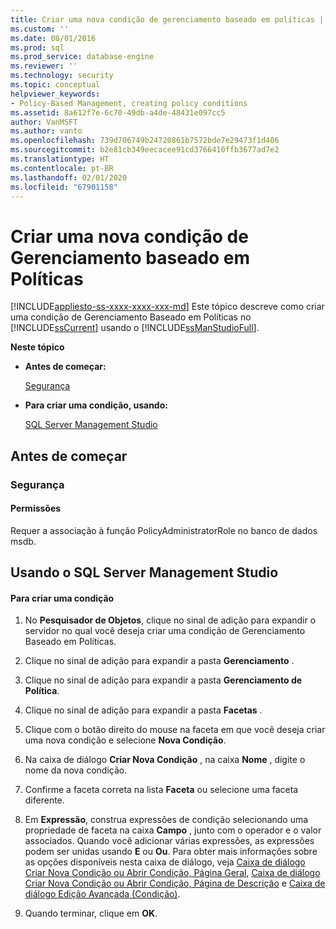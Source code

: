 ```yaml
---
title: Criar uma nova condição de gerenciamento baseado em políticas | Microsoft Docs
ms.custom: ''
ms.date: 08/01/2016
ms.prod: sql
ms.prod_service: database-engine
ms.reviewer: ''
ms.technology: security
ms.topic: conceptual
helpviewer_keywords:
- Policy-Based Management, creating policy conditions
ms.assetid: 8a612f7e-6c70-49db-a4de-48431e097cc5
author: VanMSFT
ms.author: vanto
ms.openlocfilehash: 739d706749b24720861b7572bde7e29473f1d406
ms.sourcegitcommit: b2e81cb349eecacee91cd3766410ffb3677ad7e2
ms.translationtype: HT
ms.contentlocale: pt-BR
ms.lasthandoff: 02/01/2020
ms.locfileid: "67901158"
---
```

# <a name="create-a-new-policy-based-management-condition"></a>Criar uma nova condição de Gerenciamento baseado em Políticas
[!INCLUDE[appliesto-ss-xxxx-xxxx-xxx-md](../../includes/appliesto-ss-xxxx-xxxx-xxx-md.md)]
  Este tópico descreve como criar uma condição de Gerenciamento Baseado em Políticas no [!INCLUDE[ssCurrent](../../includes/sscurrent-md.md)] usando o [!INCLUDE[ssManStudioFull](../../includes/ssmanstudiofull-md.md)].  
  
 **Neste tópico**  
  
-   **Antes de começar:**  
  
     [Segurança](#Security)  
  
-   **Para criar uma condição, usando:**  
  
     [SQL Server Management Studio](#SSMSProcedure)  
  
##  <a name="BeforeYouBegin"></a> Antes de começar  
  
###  <a name="Security"></a> Segurança  
  
####  <a name="Permissions"></a> Permissões  
 Requer a associação à função PolicyAdministratorRole no banco de dados msdb.  
  
##  <a name="SSMSProcedure"></a> Usando o SQL Server Management Studio  
  
#### <a name="to-create-a-condition"></a>Para criar uma condição  
  
1.  No **Pesquisador de Objetos**, clique no sinal de adição para expandir o servidor no qual você deseja criar uma condição de Gerenciamento Baseado em Políticas.  
  
2.  Clique no sinal de adição para expandir a pasta **Gerenciamento** .  
  
3.  Clique no sinal de adição para expandir a pasta **Gerenciamento de Política**.  
  
4.  Clique no sinal de adição para expandir a pasta **Facetas** .  
  
5.  Clique com o botão direito do mouse na faceta em que você deseja criar uma nova condição e selecione **Nova Condição**.  
  
6.  Na caixa de diálogo **Criar Nova Condição** , na caixa **Nome** , digite o nome da nova condição.  
  
7.  Confirme a faceta correta na lista **Faceta** ou selecione uma faceta diferente.  
  
8.  Em **Expressão**, construa expressões de condição selecionando uma propriedade de faceta na caixa **Campo** , junto com o operador e o valor associados. Quando você adicionar várias expressões, as expressões podem ser unidas usando **E** ou **Ou**. Para obter mais informações sobre as opções disponíveis nesta caixa de diálogo, veja [Caixa de diálogo Criar Nova Condição ou Abrir Condição, Página Geral](../../relational-databases/policy-based-management/create-new-condition-or-open-condition-dialog-box-general-page.md), [Caixa de diálogo Criar Nova Condição ou Abrir Condição, Página de Descrição](../../relational-databases/policy-based-management/create-new-condition-or-open-condition-dialog-box-description-page.md) e [Caixa de diálogo Edição Avançada &#40;Condição&#41;](../../relational-databases/policy-based-management/advanced-edit-condition-dialog-box.md).  
  
9. Quando terminar, clique em **OK**.  
  
  
